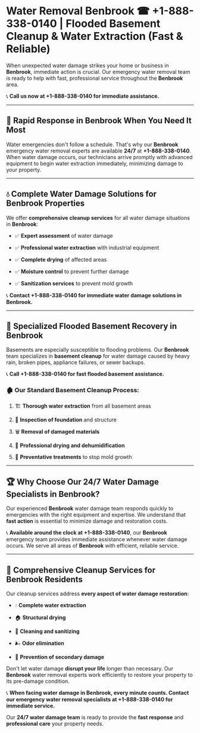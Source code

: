 # Water Removal Benbrook ☎ +1-888-338-0140 | Flooded Basement Cleanup & Water Extraction (Fast & Reliable)

When unexpected water damage strikes your home or business in **Benbrook**, immediate action is crucial. Our emergency water removal team is ready to help with fast, professional service throughout the **Benbrook** area. 

📞 **Call us now at +1-888-338-0140 for immediate assistance.**
---
## 🚀 Rapid Response in Benbrook When You Need It Most
Water emergencies don't follow a schedule. That's why our **Benbrook** emergency water removal experts are available **24/7** at **+1-888-338-0140**. When water damage occurs, our technicians arrive promptly with advanced equipment to begin water extraction immediately, minimizing damage to your property.
---
## 💧 Complete Water Damage Solutions for Benbrook Properties
We offer **comprehensive cleanup services** for all water damage situations in **Benbrook**:
- ✅ **Expert assessment** of water damage  
- ✅ **Professional water extraction** with industrial equipment  
- ✅ **Complete drying** of affected areas  
- ✅ **Moisture control** to prevent further damage  
- ✅ **Sanitization services** to prevent mold growth  
📞 **Contact +1-888-338-0140 for immediate water damage solutions in Benbrook.**
---
## 🌊 Specialized Flooded Basement Recovery in Benbrook
Basements are especially susceptible to flooding problems. Our **Benbrook** team specializes in **basement cleanup** for water damage caused by heavy rain, broken pipes, appliance failures, or sewer backups. 
📞 **Call +1-888-338-0140 for fast flooded basement assistance.**
### 🏚️ Our Standard Basement Cleanup Process:
1. 🏗️ **Thorough water extraction** from all basement areas  
2. 🔎 **Inspection of foundation** and structure  
3. 🗑️ **Removal of damaged materials**  
4. 💨 **Professional drying and dehumidification**  
5. 🚫 **Preventative treatments** to stop mold growth  
---
## 🏆 Why Choose Our 24/7 Water Damage Specialists in Benbrook?
Our experienced **Benbrook** water damage team responds quickly to emergencies with the right equipment and expertise. We understand that **fast action** is essential to minimize damage and restoration costs.
📞 **Available around the clock at +1-888-338-0140**, our **Benbrook** emergency team provides immediate assistance whenever water damage occurs. We serve all areas of **Benbrook** with efficient, reliable service.
---
## 🧹 Comprehensive Cleanup Services for Benbrook Residents
Our cleanup services address **every aspect of water damage restoration**:
- 💧 **Complete water extraction**  
- 🏠 **Structural drying**  
- 🧼 **Cleaning and sanitizing**  
- 🌬️ **Odor elimination**  
- 🚫 **Prevention of secondary damage**  
Don't let water damage **disrupt your life** longer than necessary. Our **Benbrook** water removal experts work efficiently to restore your property to its pre-damage condition.
📞 **When facing water damage in Benbrook, every minute counts. Contact our emergency water removal specialists at +1-888-338-0140 for immediate service.**
Our **24/7 water damage team** is ready to provide the **fast response** and **professional care** your property needs.
